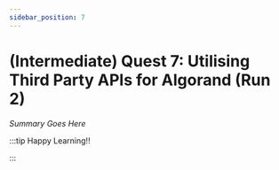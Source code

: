 ```yaml
---
sidebar_position: 7
---
```


# (Intermediate) Quest 7: Utilising Third Party APIs for Algorand (Run 2)

_Summary Goes Here_

:::tip Happy Learning!!

<QuestButton text="Go To Quest" link="https://app.stackup.dev/quest_page/intermediate-quest-7-utilising-third-party-apis-for-algorand-re-run" />

:::
